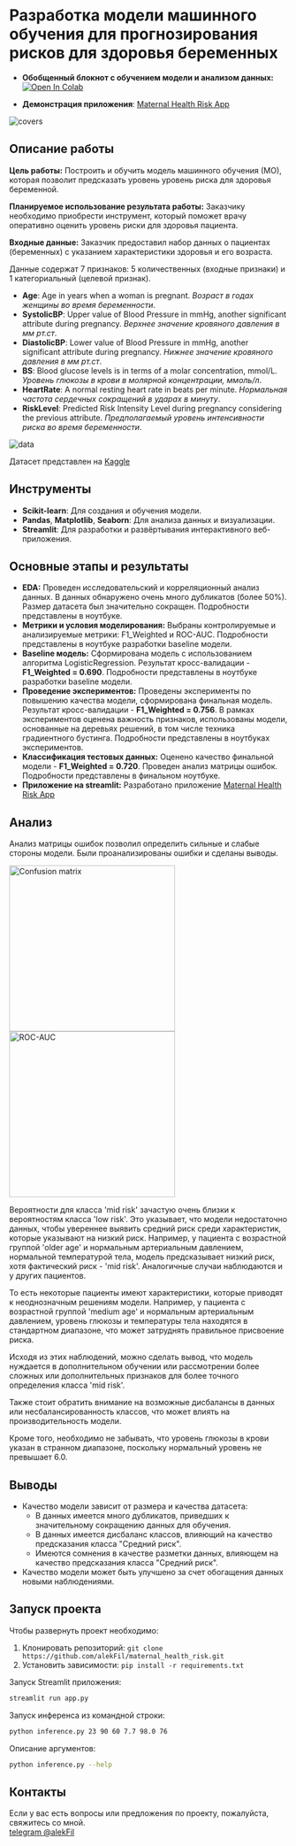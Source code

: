 # Разработка модели машинного обучения для прогнозирования рисков для здоровья беременных

* **Обобщенный блокнот с обучением модели и анализом данных:** [![Open In Colab](https://colab.research.google.com/assets/colab-badge.svg)](https://colab.research.google.com/drive/1sbwWMW5TyoQ--OFIyhbZm09gSDiNiqkC?usp=sharing)

* **Демонстрация приложения**: [Maternal Health Risk App](https://maternal-health-risk.streamlit.app/)
 <img src="images\maternal-health-risk.streamlit.app.gif" alt="covers">


## Описание работы

**Цель работы:**
Построить и обучить модель машинного обучения (МО), которая позволит предсказать уровень уровень риска для здоровья беременной.

**Планируемое использование результата работы:**
Заказчику необходимо приобрести инструмент, который поможет врачу оперативно оценить уровень риски для здоровья пациента.

**Входные данные:**
Заказчик предоставил набор данных о пациентах (беременных) с указанием характеристики здоровья и его возраста.

Данные содержат 7 признаков: 5 количественных (входные признаки) и 1 категориальный (целевой признак).

- **Age**: Age in years when a woman is pregnant. _Возраст в годах женщины во время беременности_.
- **SystolicBP**: Upper value of Blood Pressure in mmHg, another significant attribute during pregnancy. _Верхнее значение кровяного давления в мм рт.ст_.
- **DiastolicBP**: Lower value of Blood Pressure in mmHg, another significant attribute during pregnancy. _Нижнее значение кровяного давления в мм рт.ст_.
- **BS**: Blood glucose levels is in terms of a molar concentration, mmol/L. _Уровень глюкозы в крови в молярной концентрации, ммоль/л_.
- **HeartRate**: A normal resting heart rate in beats per minute. _Нормальная частота сердечных сокращений в ударах в минуту_.
- **RiskLevel**: Predicted Risk Intensity Level during pregnancy considering the previous attribute. _Предполагаемый уровень интенсивности риска во время беременности_.

 <img src="images\data.png" alt="data">

 Датасет представлен на [Kaggle](https://www.kaggle.com/datasets/csafrit2/maternal-health-risk-data)

## Инструменты
- **Scikit-learn**: Для создания и обучения модели.
- **Pandas**, **Matplotlib**, **Seaborn**: Для анализа данных и визуализации.
- **Streamlit**: Для разработки и развёртывания интерактивного веб-приложения.

## Основные этапы и результаты
- **EDA:** Проведен исследовательский и корреляционный анализ данных. В данных обнаружено очень много дубликатов (более 50%). Размер датасета был значительно сокращен. Подробности представлены в ноутбуке.
- **Метрики и условия моделирования:** Выбраны контролируемые и анализируемые метрики: F1_Weighted и ROC-AUC. Подробности представлены в ноутбуке разработки baseline модели.
- **Baseline модель:** Сформирована модель с использованием алгоритма LogisticRegression. Результат кросс-валидации - **F1_Weighted = 0.690**. Подробности представлены в ноутбуке разработки baseline модели.
- **Проведение экспериментов:** Проведены эксперименты по повышению качества модели, сформирована финальная модель. Результат кросс-валидации - **F1_Weighted = 0.756**. В рамках экспериментов оценена важность признаков, использованы модели, основанные на деревьях решений, в том числе техника градиентного бустинга. Подробности представлены в ноутбуках экспериментов.
- **Классификация тестовых данных:** Оценено качество финальной модели - **F1_Weighted = 0.720**. Проведен анализ матрицы ошибок. Подробности представлены в финальном ноутбуке.
- **Приложение на streamlit:** Разработано приложение [Maternal Health Risk App](https://maternal-health-risk.streamlit.app/)

## Анализ
Анализ матрицы ошибок позволил определить сильные и слабые стороны модели. Были проанализированы ошибки и сделаны выводы.  

<img src="images\test_confusion_matrix.png" alt="Confusion matrix" width="300"><img src="images\test_roc_auc.png" alt="ROC-AUC" width="300">

Вероятности для класса 'mid risk' зачастую очень близки к вероятностям класса 'low risk'. Это указывает, что модели недостаточно данных, чтобы увереннее выявить средний риск среди характеристик, которые указывают на низкий риск. Например, у пациента с возрастной группой 'older age' и нормальным артериальным давлением, нормальной температурой тела, модель предсказывает низкий риск, хотя фактический риск - 'mid risk'. Аналогичные случаи наблюдаются и у других пациентов.

То есть некоторые пациенты имеют характеристики, которые приводят к неоднозначным решениям модели. Например, у пациента с возрастной группой 'medium age' и нормальным артериальным давлением, уровень глюкозы и температуры тела находятся в стандартном диапазоне, что может затруднять правильное присвоение риска.

Исходя из этих наблюдений, можно сделать вывод, что модель нуждается в дополнительном обучении или рассмотрении более сложных или дополнительных признаков для более точного определения класса 'mid risk'. 

Также стоит обратить внимание на возможные дисбалансы в данных или несбалансированность классов, что может влиять на производительность модели.

Кроме того, необходимо не забывать, что уровень глюкозы в крови указан в странном диапазоне, поскольку нормальный уровень не превышает 6.0.
 
## Выводы
- Качество модели зависит от размера и качества датасета:
  - В данных имеется много дубликатов, приведших к значительному сокращению данных для обучения.
  - В данных имеется дисбаланс классов, влияющий на качество предсказания класса "Средний риск".
  - Имеются сомнения в качестве разметки данных, влияющем на качество предсказания класса "Средний риск".
- Качество модели может быть улучшено за счет обогащения данных новыми наблюдениями.

## Запуск проекта
Чтобы развернуть проект необходимо:
1. Клонировать репозиторий:
`git clone https://github.com/alekFil/maternal_health_risk.git`
2. Установить зависимости: `pip install -r requirements.txt`

Запуск Streamlit приложения: 
```bash
streamlit run app.py
```

Запуск инференса из командной строки: 
```bash
python inference.py 23 90 60 7.7 98.0 76
```

Описание аргументов:
```bash
python inference.py --help
```


## Контакты
Если у вас есть вопросы или предложения по проекту, пожалуйста, свяжитесь со мной.  
[telegram @alekFil](https://t.me/alekfil)